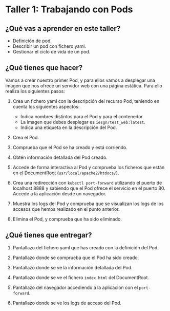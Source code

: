 # Taller 1: Trabajando con Pods

## ¿Qué vas a aprender en este taller?

- Definición de pod.
- Describir un pod con fichero yaml.
- Gestionar el ciclo de vida de un pod.

## ¿Qué tienes que hacer?

Vamos a crear nuestro primer Pod, y para ellos vamos a desplegar una imagen que nos ofrece un servidor web con una página estática. Para ello realiza los siguientes pasos:

1. Crea un fichero yaml con la descripción del recurso Pod, teniendo en cuenta los siguientes aspectos:
    - Indica nombres distintos para el Pod y para el contenedor.
    - La imagen que debes desplegar es `iesgn/test_web:latest`.
    - Indica una etiqueta en la descripción del Pod.

2. Crea el Pod.

3. Comprueba que el Pod se ha creado y está corriendo.

4. Obtén información detallada del Pod creado.

5. Accede de forma interactiva al Pod y comprueba los ficheros que están en el DocumentRoot (`usr/local/apache2/htdocs/`).

6. Crea una redirección con `kubectl port-forward` utilizando el puerto de localhost 8888 y sabiendo que el Pod ofrece el servicio en el puerto 80. Accede a la aplicación desde un navegador.

7. Muestra los logs del Pod y comprueba que se visualizan los logs de los accesos que hemos realizado en el punto anterior.

8. Elimina el Pod, y comprueba que ha sido eliminado.

## ¿Qué tienes que entregar?

1. Pantallazo del fichero yaml que has creado con la definición del Pod.

2. Pantallazo donde se comprueba que el Pod ha sido creado.

3. Pantallazo donde se ve la información detallada del Pod.

4. Pantallazo donde se ve el fichero `index.html` del DocumentRoot.

5. Pantallazo del navegador accediendo a la aplicación con el `port-forward`.

6. Pantallazo donde se ve los logs de acceso del Pod.